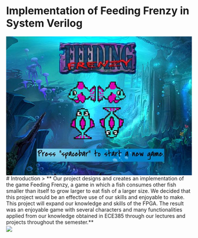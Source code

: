 # Implementation of Feeding Frenzy in System Verilog
<img src="https://github.com/Aiakos13/ece385_final_project/blob/main/img/Final_project.jpg" align="center"/>
# Introduction
> ** Our project designs and creates an implementation of the game Feeding Frenzy, a game in which a fish consumes other fish smaller than itself to grow larger to eat fish of a larger size. We decided that this project would be an effective use of our skills and enjoyable to make. This project will expand our knowledge and skills of the FPGA. The result was an enjoyable game with several characters and many functionalities applied from our knowledge obtained in ECE385 through our lectures and projects throughout the semester.**
<br>
<img src="https://github.com/Aiakos13/ece385_final_project/assets/104672600/99620ea4-6460-487d-ba95-901a81437d62.png" align="center"/>

